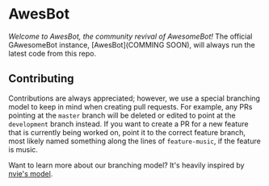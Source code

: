# AwesBot

*Welcome to AwesBot, the community revival of AwesomeBot!*
The official GAwesomeBot instance, [AwesBot](COMMING SOON), will always run the latest code from this repo.

## Contributing
Contributions are always appreciated; however, we use a special branching model to keep in mind when creating pull requests. For example, any PRs pointing at the `master` branch will be deleted or edited to point at the `development` branch instead. If you want to create a PR for a new feature that is currently being worked on, point it to the correct feature branch, most likely named something along the lines of `feature-music`, if the feature is music.

Want to learn more about our branching model? It's heavily inspired by [nvie's model](http://nvie.com/posts/a-successful-git-branching-model).
